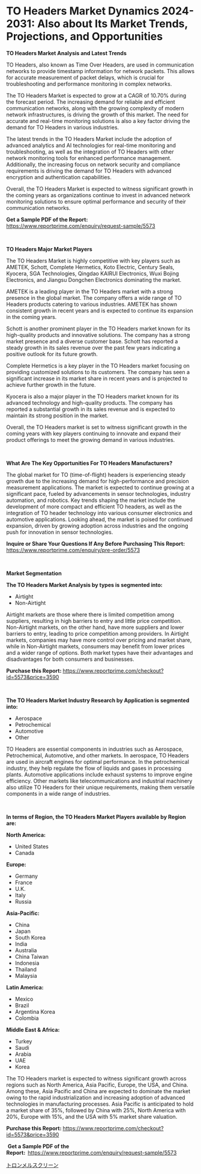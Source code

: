 <p><h1>TO Headers Market Dynamics 2024-2031: Also about Its Market Trends, Projections, and Opportunities</h1></p><p><strong>TO Headers Market Analysis and Latest Trends</strong></p>
<p><p>TO Headers, also known as Time Over Headers, are used in communication networks to provide timestamp information for network packets. This allows for accurate measurement of packet delays, which is crucial for troubleshooting and performance monitoring in complex networks.</p><p>The TO Headers Market is expected to grow at a CAGR of 10.70% during the forecast period. The increasing demand for reliable and efficient communication networks, along with the growing complexity of modern network infrastructures, is driving the growth of this market. The need for accurate and real-time monitoring solutions is also a key factor driving the demand for TO Headers in various industries.</p><p>The latest trends in the TO Headers Market include the adoption of advanced analytics and AI technologies for real-time monitoring and troubleshooting, as well as the integration of TO Headers with other network monitoring tools for enhanced performance management. Additionally, the increasing focus on network security and compliance requirements is driving the demand for TO Headers with advanced encryption and authentication capabilities.</p><p>Overall, the TO Headers Market is expected to witness significant growth in the coming years as organizations continue to invest in advanced network monitoring solutions to ensure optimal performance and security of their communication networks.</p></p>
<p><strong>Get a Sample PDF of the Report:&nbsp;</strong> <a href="https://www.reportprime.com/enquiry/request-sample/5573">https://www.reportprime.com/enquiry/request-sample/5573</a></p>
<p>&nbsp;</p>
<p><strong>TO Headers Major Market Players</strong></p>
<p><p>The TO Headers Market is highly competitive with key players such as AMETEK, Schott, Complete Hermetics, Koto Electric, Century Seals, Kyocera, SGA Technologies, Qingdao KAIRUI Electronics, Wuxi Bojing Electronics, and Jiangsu Dongchen Electronics dominating the market. </p><p>AMETEK is a leading player in the TO Headers market with a strong presence in the global market. The company offers a wide range of TO Headers products catering to various industries. AMETEK has shown consistent growth in recent years and is expected to continue its expansion in the coming years. </p><p>Schott is another prominent player in the TO Headers market known for its high-quality products and innovative solutions. The company has a strong market presence and a diverse customer base. Schott has reported a steady growth in its sales revenue over the past few years indicating a positive outlook for its future growth. </p><p>Complete Hermetics is a key player in the TO Headers market focusing on providing customized solutions to its customers. The company has seen a significant increase in its market share in recent years and is projected to achieve further growth in the future. </p><p>Kyocera is also a major player in the TO Headers market known for its advanced technology and high-quality products. The company has reported a substantial growth in its sales revenue and is expected to maintain its strong position in the market.</p><p>Overall, the TO Headers market is set to witness significant growth in the coming years with key players continuing to innovate and expand their product offerings to meet the growing demand in various industries.</p></p>
<p>&nbsp;</p>
<p><strong>What Are The Key Opportunities For TO Headers Manufacturers?</strong></p>
<p><p>The global market for TO (time-of-flight) headers is experiencing steady growth due to the increasing demand for high-performance and precision measurement applications. The market is expected to continue growing at a significant pace, fueled by advancements in sensor technologies, industry automation, and robotics. Key trends shaping the market include the development of more compact and efficient TO headers, as well as the integration of TO header technology into various consumer electronics and automotive applications. Looking ahead, the market is poised for continued expansion, driven by growing adoption across industries and the ongoing push for innovation in sensor technologies.</p></p>
<p><strong>Inquire or Share Your Questions If Any Before Purchasing This Report:</strong> <a href="https://www.reportprime.com/enquiry/pre-order/5573">https://www.reportprime.com/enquiry/pre-order/5573</a></p>
<p>&nbsp;</p>
<p><strong>Market Segmentation</strong></p>
<p><strong>The TO Headers Market Analysis by types is segmented into:</strong></p>
<p><ul><li>Airtight</li><li>Non-Airtight</li></ul></p>
<p><p>Airtight markets are those where there is limited competition among suppliers, resulting in high barriers to entry and little price competition. Non-Airtight markets, on the other hand, have more suppliers and lower barriers to entry, leading to price competition among providers. In Airtight markets, companies may have more control over pricing and market share, while in Non-Airtight markets, consumers may benefit from lower prices and a wider range of options. Both market types have their advantages and disadvantages for both consumers and businesses.</p></p>
<p><strong>Purchase this Report:&nbsp;</strong><a href="https://www.reportprime.com/checkout?id=5573&price=3590">https://www.reportprime.com/checkout?id=5573&price=3590</a></p>
<p>&nbsp;</p>
<p><strong>The TO Headers Market Industry Research by Application is segmented into:</strong></p>
<p><ul><li>Aerospace</li><li>Petrochemical</li><li>Automotive</li><li>Other</li></ul></p>
<p><p>TO Headers are essential components in industries such as Aerospace, Petrochemical, Automotive, and other markets. In aerospace, TO Headers are used in aircraft engines for optimal performance. In the petrochemical industry, they help regulate the flow of liquids and gases in processing plants. Automotive applications include exhaust systems to improve engine efficiency. Other markets like telecommunications and industrial machinery also utilize TO Headers for their unique requirements, making them versatile components in a wide range of industries.</p></p>
<p>&nbsp;</p>
<p><strong>In terms of Region, the TO Headers Market Players available by Region are:</strong></p>
<p>
    <p> <strong> North America: </strong>
        <ul>
            <li>United States</li>
            <li>Canada</li>
        </ul>
        </p> 
    <p> <strong> Europe: </strong>
        <ul>
            <li>Germany</li>
            <li>France</li>
            <li>U.K.</li>
            <li>Italy</li>
            <li>Russia</li>
        </ul>
        </p> 
    <p> <strong> Asia-Pacific: </strong>
        <ul>
            <li>China</li>
            <li>Japan</li>
            <li>South Korea</li>
            <li>India</li>
            <li>Australia</li>
            <li>China Taiwan</li>
            <li>Indonesia</li>
            <li>Thailand</li>
            <li>Malaysia</li>
        </ul>
        </p> 
    <p> <strong> Latin America: </strong>
        <ul>
            <li>Mexico</li>
            <li>Brazil</li>
            <li>Argentina Korea</li>
            <li>Colombia</li>
        </ul>
        </p> 
    <p> <strong> Middle East & Africa: </strong>
        <ul>
            <li>Turkey</li>
            <li>Saudi</li>
            <li>Arabia</li>
            <li>UAE</li>
            <li>Korea</li>
        </ul>
    </p>
    </p>
<p><p>The TO Headers market is expected to witness significant growth across regions such as North America, Asia Pacific, Europe, the USA, and China. Among these, Asia Pacific and China are expected to dominate the market owing to the rapid industrialization and increasing adoption of advanced technologies in manufacturing processes. Asia Pacific is anticipated to hold a market share of 35%, followed by China with 25%, North America with 20%, Europe with 15%, and the USA with 5% market share valuation.</p></p>
<p><strong>Purchase this Report: </strong><a href="https://www.reportprime.com/checkout?id=5573&price=3590">https://www.reportprime.com/checkout?id=5573&price=3590</a></p>
<p>&nbsp;<strong>Get a Sample PDF of the Report:&nbsp;&nbsp;</strong><a href="https://www.reportprime.com/enquiry/request-sample/5573">https://www.reportprime.com/enquiry/request-sample/5573</a></p>
<p><strong></strong></p>
<p><p><a href="https://github.com/oqxogxyvqe90775/Market-Research-Report-List-1/blob/main/358345915826.md">トロンメルスクリーン</a></p></p>